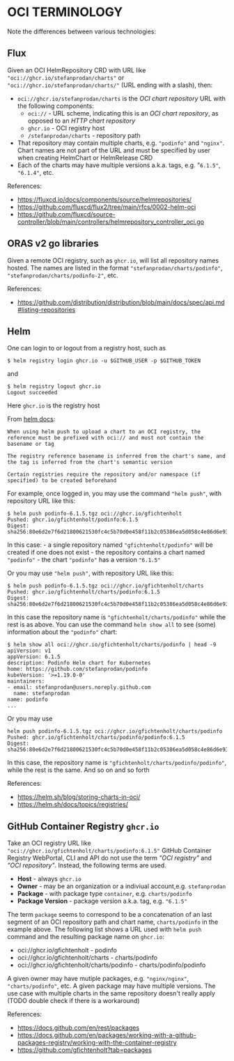 # OCI TERMINOLOGY

Note the differences between various technologies:

## Flux

Given an OCI HelmRepository CRD with URL like `"oci://ghcr.io/stefanprodan/charts"` or `"oci://ghcr.io/stefanprodan/charts/"` (URL ending with a slash), then:
- `oci://ghcr.io/stefanprodan/charts` is the *OCI chart repository* URL with the following components:
  - `oci://` - URL scheme, indicating this is an *OCI chart repository*, as opposed to an *HTTP chart repository*
  - `ghcr.io` - OCI registry host
  - `/stefanprodan/charts` - repository path
- That repository may contain multiple charts, e.g. `"podinfo"` and `"nginx"`. Chart names are not part of the URL and must be specified by user when creating HelmChart or HelmRelease CRD
- Each of the charts may have multiple versions a.k.a. tags, e.g. "`6.1.5"`, `"6.1.4"`, etc.

References:
  - https://fluxcd.io/docs/components/source/helmrepositories/
  - https://github.com/fluxcd/flux2/tree/main/rfcs/0002-helm-oci
  - https://github.com/fluxcd/source-controller/blob/main/controllers/helmrepository_controller_oci.go

## ORAS v2 go libraries
Given a remote OCI registry, such as `ghcr.io`, will list all repository names hosted. The names are listed in the format
`"stefanprodan/charts/podinfo"`, `"stefanprodan/charts/podinfo-2"`, etc.

References: 
  - https://github.com/distribution/distribution/blob/main/docs/spec/api.md#listing-repositories

## Helm

One can login to or logout from a registry host, such as
```
$ helm registry login ghcr.io -u $GITHUB_USER -p $GITHUB_TOKEN
```
and 
```
$ helm registry logout ghcr.io
Logout succeeded
```
Here `ghcr.io` is the registry host

From [helm docs](https://helm.sh/docs/topics/registries/):
```
When using helm push to upload a chart to an OCI registry, the reference must be prefixed with oci:// and must not contain the basename or tag

The registry reference basename is inferred from the chart's name, and the tag is inferred from the chart's semantic version

Certain registries require the repository and/or namespace (if specified) to be created beforehand
```

For example, once logged in, you may use the command ```"helm push"```, with repository URL like this:
```
$ helm push podinfo-6.1.5.tgz oci://ghcr.io/gfichtenholt
Pushed: ghcr.io/gfichtenholt/podinfo:6.1.5
Digest: sha256:80e6d2e7f6d21800621530fc4c5b70d0e458f11b2c05386ea5d058c4e86d6e93
```
In this case:
    - a single repository named `"gfichtenholt/podinfo"` will be created if one does not exist
    - the repository contains a chart named `"podinfo"`
    - the chart `"podinfo"` has a version `"6.1.5"`   

Or you may use ```"helm push"```, with repository URL like this:
```
$ helm push podinfo-6.1.5.tgz oci://ghcr.io/gfichtenholt/charts
Pushed: ghcr.io/gfichtenholt/charts/podinfo:6.1.5
Digest: sha256:80e6d2e7f6d21800621530fc4c5b70d0e458f11b2c05386ea5d058c4e86d6e93
```
In this case the repository name is `"gfichtenholt/charts/podinfo"` while the rest is as above.  You can use the command ```helm show all``` to see (some) information about the `"podinfo"` chart:
```
$ helm show all oci://ghcr.io/gfichtenholt/charts/podinfo | head -9 
apiVersion: v1
appVersion: 6.1.5
description: Podinfo Helm chart for Kubernetes
home: https://github.com/stefanprodan/podinfo
kubeVersion: '>=1.19.0-0'
maintainers:
- email: stefanprodan@users.noreply.github.com
  name: stefanprodan
name: podinfo
...
```
Or you may use 
```
helm push podinfo-6.1.5.tgz oci://ghcr.io/gfichtenholt/charts/podinfo
Pushed: ghcr.io/gfichtenholt/charts/podinfo/podinfo:6.1.5
Digest: sha256:80e6d2e7f6d21800621530fc4c5b70d0e458f11b2c05386ea5d058c4e86d6e93
```
In this case, the repository name is `"gfichtenholt/charts/podinfo/podinfo"`, while the rest is the same. And so on and so forth

References:
  - https://helm.sh/blog/storing-charts-in-oci/
  - https://helm.sh/docs/topics/registries/

## GitHub Container Registry `ghcr.io`
Take an OCI registry URL like `"oci://ghcr.io/gfichtenholt/charts/podinfo:6.1.5"`
GitHub Container Registry WebPortal, CLI and API do not use the term *"OCI registry"* and *"OCI repository"*. Instead, the following terms are used.
  - **Host** - always `ghcr.io`
  - **Owner** - may be an organization or a indiviual account,e.g. `stefanprodan`
  - **Package** - with package type `container`, e.g. `charts/podinfo`
  - **Package Version** - package version a.k.a. tag, e.g. `"6.1.5"`

The term `package` seems to correspond to be a concatenation of an last segment of an OCI repository path and chart name, `charts/podinfo` in the example above. The following list shows a URL used with `helm push` command and the resulting package name on `ghcr.io`:
  - oci://ghcr.io/gfichtenholt - podinfo
  - oci://ghcr.io/gfichtenholt/charts - charts/podinfo
  - oci://ghcr.io/gfichtenholt/charts/podinfo - charts/podinfo/podinfo

A given owner may have mutiple packages, e.g. `"nginx/nginx"`, `"charts/podinfo"`, etc. A given package may have multiple versions. The use case with multiple charts in the same repository doesn't really apply (TODO double check if there is a workaround)

References:
  - https://docs.github.com/en/rest/packages
  - https://docs.github.com/en/packages/working-with-a-github-packages-registry/working-with-the-container-registry
  - https://github.com/gfichtenholt?tab=packages
